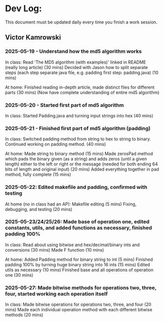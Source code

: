 # Dev Log:

This document must be updated daily every time you finish a work session.

## Victor Kamrowski

### 2025-05-19 - Understand how the md5 algorithm works

In class:
Read 'The MD5 algorithm (with examples)' linked in README (really long article) (30 mins)
Decided with Jason how to split separate steps (each step separate java file, e.g. padding first step: padding.java) (10 mins)

At home:
Finished reading in-depth article, made distinct files for different parts (30 mins)
(Now have complete understanding of entire md5 algorithm)

### 2025-05-20 - Started first part of md5 algorithm

In class:
Started Padding.java and turning input strings into hex (40 mins)

### 2025-05-21 - Finished first part of md5 algorithm (padding)

In class:
Switched padding method from string to hex to string to binary. Continued working on padding method. (40 mins)

At home:
Made string to binary method (15 mins)
Made zerosPad method which pads the binary given (as a string) and adds zeros (until a given length) either to the left or right or the message (needed for both ending 64 bits of length and original input) (20 mins)
Added everything together in pad method, fully complete (15 mins)

### 2025-05-22: Edited makefile and padding, confirmed with testing

At home (no in class had an AP):
Makefile editing (5 mins)
Fixing, debugging, and testing (20 mins)

### 2025-05-23/24/25/26: Made base of operation one, edited constants, utils, and added functions as necessary, finished padding 100%

In class:
Read about using bitwise and hex/decimal/binary ints and conversions (30 mins)
Made F function (10 mins)

At home:
Added Padding method for binary string to int (5 mins)
Finished padding 100% by turning huge binary string into 16 ints (15 mins)
Edited utils as necessary (10 mins)
Finished base and all operations of operation one (30 mins)

### 2025-05-27: Made bitwise methods for operations two, three, four, started working each operation itself

In class:
Made bitwise operations for operations two, three, and four (20 mins)
Made each individual operation method with each different bitwise methods (20 mins)
